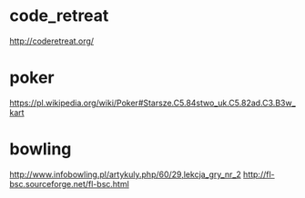 # code_retreat
http://coderetreat.org/

# poker
https://pl.wikipedia.org/wiki/Poker#Starsze.C5.84stwo_uk.C5.82ad.C3.B3w_kart

# bowling
http://www.infobowling.pl/artykuly.php/60/29,lekcja_gry_nr_2
http://fl-bsc.sourceforge.net/fl-bsc.html
